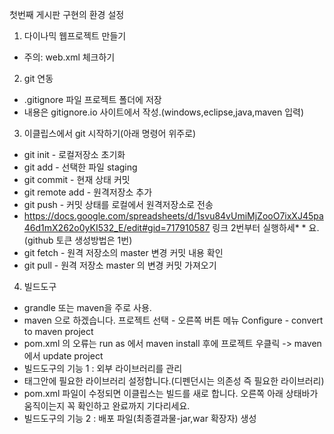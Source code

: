 첫번째 게시판 구현의 환경 설정
1. 다이나믹 웹프로젝트 만들기
* 주의: web.xml 체크하기

2. git 연동
* .gitignore 파일 프로젝트 폴더에 저장
*  내용은 gitignore.io 사이트에서 작성.(windows,eclipse,java,maven 입력)

3. 이클립스에서 git 시작하기(아래 명령어 위주로)
* git init - 로컬저장소 초기화
* git add - 선택한 파일 staging
* git commit - 현재 상태 커밋
* git remote add - 원격저장소 추가
* git push - 커밋 상태를 로컬에서 원격저장소로 전송
* https://docs.google.com/spreadsheets/d/1svu84vUmiMjZooO7ixXJ45pa46d1mX262o0yKI532_E/edit#gid=717910587 링크 2번부터 실행하세* * 요. (github 토큰 생성방법은 1번)
* git fetch - 원격 저장소의 master 변경 커밋 내용 확인
* git pull - 원격 저장소 master 의 변경 커밋 가져오기

4. 빌드도구
* grandle 또는 maven을 주로 사용.
* maven 으로 하겠습니다. 프로젝트 선택 - 오른쪽 버튼 메뉴 Configure - convert to maven project
* pom.xml 의 오류는 run as 에서 maven install 후에 프로젝트 우클릭 -> maven 에서 update project
* 빌드도구의 기능 1 : 외부 라이브러리를 관리
* 태그안에 필요한 라이브러리 설정합니다.(디펜던시는 의존성 즉 필요한 라이브러리)
* pom.xml 파일이 수정되면 이클립스는 빌드를 새로 합니다. 오른쪽 아래 상태바가 움직이는지 꼭 확인하고 완료까지 기다리세요.
* 빌드도구의 기능 2 : 배포 파일(최종결과물-jar,war 확장자) 생성
